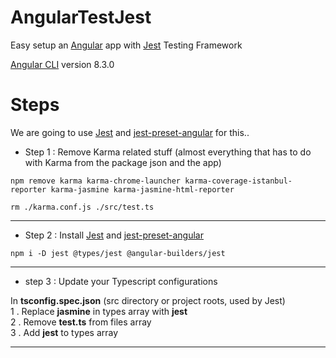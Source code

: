 # AngularTestJest

Easy setup an [Angular](https://angular.io/) app with [Jest](https://jestjs.io/docs/en/getting-started) Testing Framework 

[Angular CLI](https://github.com/angular/angular-cli) version 8.3.0


# Steps

We are going to use [Jest](https://jestjs.io/docs/en/getting-started) and [jest-preset-angular](https://www.npmjs.com/package/jest-preset-angular) for this..

* Step 1 : Remove Karma related stuff (almost everything that has to do with Karma from the package json and the app)

```
npm remove karma karma-chrome-launcher karma-coverage-istanbul-reporter karma-jasmine karma-jasmine-html-reporter
```

```
rm ./karma.conf.js ./src/test.ts
```
<hr>

* Step 2 : Install [Jest](https://jestjs.io/docs/en/getting-started) and [jest-preset-angular](https://www.npmjs.com/package/jest-preset-angular)

```
npm i -D jest @types/jest @angular-builders/jest
```
<hr>

* step 3 : Update your Typescript configurations

In **tsconfig.spec.json** (src directory or project roots, used by Jest)<br>
1 . Replace **jasmine** in types array with **jest**<br>
2 . Remove **test.ts** from files array<br>
3 . Add **jest** to types array
<hr>

